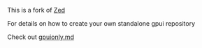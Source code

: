 
This is a fork of [Zed](https://github.com/zed-industries/zed)

For details on how to create your own standalone gpui repository

Check out [gpuionly.md](https://github.com/stormasm/zednotes/blob/main/gpuionly.md)
